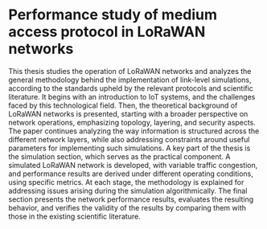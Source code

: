 # Performance study of medium access protocol in LoRaWAN networks

This thesis studies the operation of LoRaWAN networks and analyzes the general methodology behind the implementation of link-level simulations, according to the standards upheld by the relevant protocols and scientific literature. It begins with an introduction to IoT systems, and the challenges faced by this technological field. Then, the theoretical background of LoRaWAN networks is presented, starting with a broader perspective on network operations, emphasizing topology, layering, and security aspects. The paper continues analyzing the way information is structured across the different network layers, while also addressing constraints around useful parameters for implementing such simulations. A key part of the thesis is the simulation section, which serves as the practical component. A simulated LoRaWAN network is developed, with variable traffic congestion, and performance results are derived under different operating conditions, using specific metrics. At each stage, the methodology is explained for addressing issues arising during the simulation algorithmically. The final section presents the network performance results, evaluates the resulting behavior, and verifies the validity of the results by comparing them with those in the existing scientific literature.

